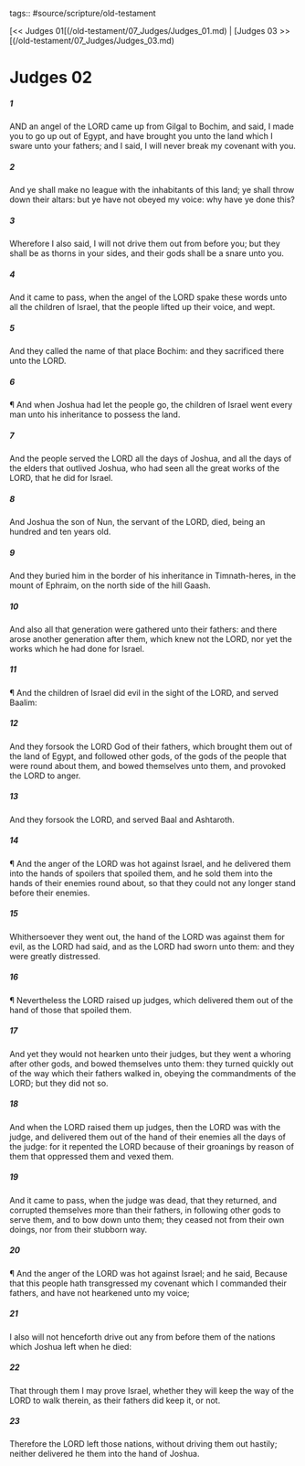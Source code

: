tags:: #source/scripture/old-testament

[<< Judges 01[(/old-testament/07_Judges/Judges_01.md) | [Judges 03 >>[(/old-testament/07_Judges/Judges_03.md)

# Judges 02

##### 1

AND an angel of the LORD came up from Gilgal to Bochim, and said, I made you to go up out of Egypt, and have brought you unto the land which I sware unto your fathers; and I said, I will never break my covenant with you.

##### 2

And ye shall make no league with the inhabitants of this land; ye shall throw down their altars: but ye have not obeyed my voice: why have ye done this?

##### 3

Wherefore I also said, I will not drive them out from before you; but they shall be as thorns in your sides, and their gods shall be a snare unto you.

##### 4

And it came to pass, when the angel of the LORD spake these words unto all the children of Israel, that the people lifted up their voice, and wept.

##### 5

And they called the name of that place Bochim: and they sacrificed there unto the LORD.

##### 6

¶ And when Joshua had let the people go, the children of Israel went every man unto his inheritance to possess the land.

##### 7

And the people served the LORD all the days of Joshua, and all the days of the elders that outlived Joshua, who had seen all the great works of the LORD, that he did for Israel.

##### 8

And Joshua the son of Nun, the servant of the LORD, died, being an hundred and ten years old.

##### 9

And they buried him in the border of his inheritance in Timnath-heres, in the mount of Ephraim, on the north side of the hill Gaash.

##### 10

And also all that generation were gathered unto their fathers: and there arose another generation after them, which knew not the LORD, nor yet the works which he had done for Israel.

##### 11

¶ And the children of Israel did evil in the sight of the LORD, and served Baalim:

##### 12

And they forsook the LORD God of their fathers, which brought them out of the land of Egypt, and followed other gods, of the gods of the people that were round about them, and bowed themselves unto them, and provoked the LORD to anger.

##### 13

And they forsook the LORD, and served Baal and Ashtaroth.

##### 14

¶ And the anger of the LORD was hot against Israel, and he delivered them into the hands of spoilers that spoiled them, and he sold them into the hands of their enemies round about, so that they could not any longer stand before their enemies.

##### 15

Whithersoever they went out, the hand of the LORD was against them for evil, as the LORD had said, and as the LORD had sworn unto them: and they were greatly distressed.

##### 16

¶ Nevertheless the LORD raised up judges, which delivered them out of the hand of those that spoiled them.

##### 17

And yet they would not hearken unto their judges, but they went a whoring after other gods, and bowed themselves unto them: they turned quickly out of the way which their fathers walked in, obeying the commandments of the LORD; but they did not so.

##### 18

And when the LORD raised them up judges, then the LORD was with the judge, and delivered them out of the hand of their enemies all the days of the judge: for it repented the LORD because of their groanings by reason of them that oppressed them and vexed them.

##### 19

And it came to pass, when the judge was dead, that they returned, and corrupted themselves more than their fathers, in following other gods to serve them, and to bow down unto them; they ceased not from their own doings, nor from their stubborn way.

##### 20

¶ And the anger of the LORD was hot against Israel; and he said, Because that this people hath transgressed my covenant which I commanded their fathers, and have not hearkened unto my voice;

##### 21

I also will not henceforth drive out any from before them of the nations which Joshua left when he died:

##### 22

That through them I may prove Israel, whether they will keep the way of the LORD to walk therein, as their fathers did keep it, or not.

##### 23

Therefore the LORD left those nations, without driving them out hastily; neither delivered he them into the hand of Joshua.
